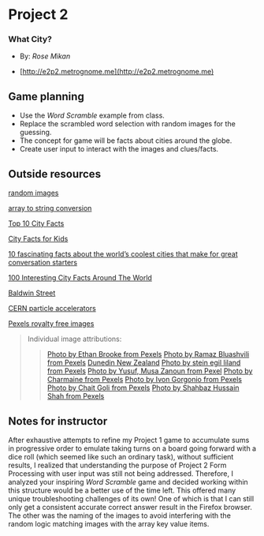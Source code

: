 
#  Project 2
###  What City?

+ By: *Rose Mikan*

+  [http://e2p2.metrognome.me](http://e2p2.metrognome.me)


##  Game planning

  + Use the *Word Scramble* example from class.
  + Replace the scrambled word selection with random images for the guessing.
  + The concept for game will be facts about cities around the globe.
  + Create user input to interact with the images and clues/facts.
  

##  Outside resources

  
[random images](https://perishablepress.com/drop-dead-easy-random-images-via-php/)

[array to string conversion](https://www.geeksforgeeks.org/how-to-convert-array-to-string-in-php/)

[Top 10 City Facts](https://ourplnt.com/city-facts/)

[City Facts for Kids](https://kids.kiddle.co/City)

[10 fascinating facts about the world’s coolest cities that make for great conversation starters](https://www.ef.edu/blog/language/10-fascinating-facts-about-the-worlds-coolest-cities-that-make-for-great-conversation-starters/)

[100 Interesting City Facts Around The World](https://facts.net/world/cities/city-facts/)

[Baldwin Street](https://en.wikipedia.org/wiki/Baldwin_Street)

[CERN particle accelerators](https://home.cern/)

[Pexels royalty free images](https://www.pexels.com/)
> Individual image attributions:
  >>[Photo by Ethan Brooke from Pexels](https://www.pexels.com/photo/bird-s-eye-view-photography-of-lighted-buildings-2376710/)
  >>[Photo by Ramaz Bluashvili from Pexels](https://www.pexels.com/photo/industry-warehouse-inside-shopping-6855582/)
  >>[Dunedin New Zealand](https://upload.wikimedia.org/wikipedia/commons/a/af/Baldwinstreet.jpg)
  >>[Photo by stein egil liland from Pexels](https://www.pexels.com/photo/brown-concrete-building-under-gray-clouds-6946281/)
  >>[Photo by Yusuf, Musa Zanoun from Pexel](https://www.pexels.com/photo/city-landscape-building-architecture-8660631/)
  >>[Photo by Charmaine from Pexels](https://www.pexels.com/photo/people-crossing-the-road-during-nighttime-5182100/)
  >>[Photo by Ivon Gorgonio from Pexels](https://www.pexels.com/photo/people-walking-near-white-and-brown-concrete-building-3720115/)
  >>[Photo by Chait Goli from Pexels](https://www.pexels.com/photo/architectural-photography-of-tunnel-2088233/)
  >>[Photo by Shahbaz Hussain Shah from Pexels](https://www.pexels.com/photo/city-skyline-during-night-time-4664370/)

##  Notes for instructor

 After exhaustive attempts to refine my Project 1 game to accumulate sums in progressive order to emulate taking turns on a board going forward with a dice roll (which seemed like such an ordinary task), without sufficient results, I realized that understanding the purpose of Project 2 Form Processing with user input was still not being addressed. Therefore, I analyzed your inspiring *Word Scramble* game and decided working within this structure would be a better use of the time left. This offered many unique troubleshooting challenges of its own! One of which is that I can still only get a consistent accurate correct answer result in the Firefox browser. The other was the naming of the images to avoid interfering with the random logic matching images with the array key value items.
